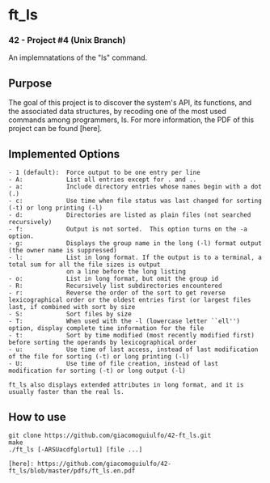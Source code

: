 # ft_ls
### 42 - Project #4 (Unix Branch)

An implemnatations of the "ls" command.

## Purpose

The goal of this project is to discover the system's API, its functions, and the associated data structures, by recoding
one of the most used commands among programmers, ls. 
For more information, the PDF of this project can be found [here].

## Implemented Options

    - 1 (default):  Force output to be one entry per line
    - A:            List all entries except for . and ..
    - a:            Include directory entries whose names begin with a dot (.)
    - c:            Use time when file status was last changed for sorting (-t) or long printing (-l)
    - d:            Directories are listed as plain files (not searched recursively)
    - f:            Output is not sorted.  This option turns on the -a option.
    - g:            Displays the group name in the long (-l) format output (the owner name is suppressed)
    - l:            List in long format. If the output is to a terminal, a total sum for all the file sizes is output
                    on a line before the long listing
    - o:            List in long format, but omit the group id
    - R:            Recursively list subdirectories encountered
    - r:            Reverse the order of the sort to get reverse lexicographical order or the oldest entries first (or largest files last, if combined with sort by size
    - S:            Sort files by size
    - T:            When used with the -l (lowercase letter ``ell'') option, display complete time information for the file
    - t:            Sort by time modified (most recently modified first) before sorting the operands by lexicographical order
    - u:            Use time of last access, instead of last modification of the file for sorting (-t) or long printing (-l)
    - U:            Use time of file creation, instead of last modification for sorting (-t) or long output (-l)

    ft_ls also displays extended attributes in long format, and it is usually faster than the real ls.

## How to use

```
git clone https://github.com/giacomoguiulfo/42-ft_ls.git
make
./ft_ls [-ARSUacdfglortu1] [file ...]

[here]: https://github.com/giacomoguiulfo/42-ft_ls/blob/master/pdfs/ft_ls.en.pdf
